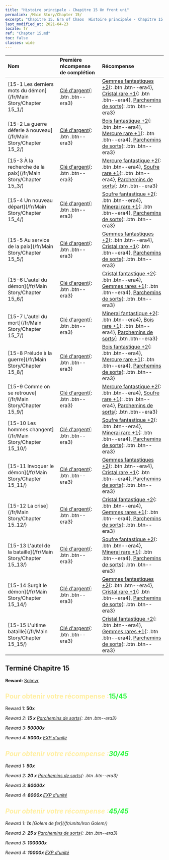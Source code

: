 ```yaml
---
title: "Histoire principale - Chapitre 15 Un front uni"
permalink: /Main Story/Chapter 15/
excerpt: "Chapitre 15. Era of Chaos  Histoire principale - Chapitre 15. Un front uni"
last_modified_at: 2021-04-23
locale: fr
ref: "Chapter 15.md"
toc: false
classes: wide
---
```


  | Nom |  Première récompense de complétion | Récompense |
  |:------------|:------------|:------------| 
  | [15-1 Les derniers mots du démon](/fr/Main Story/Chapter 15_1/) | [Clé d'argent](/ItemsFR/con_693/){: .btn .btn--era3} | [Gemmes fantastiques +2](/ItemsFR/mat_51/){: .btn .btn--era4}, [Cristal rare +1](/ItemsFR/mat_45/){: .btn .btn--era4}, [Parchemins de sorts](/ItemsFR/con_694/){: .btn .btn--era3} |
  | [15-2 La guerre déferle à nouveau](/fr/Main Story/Chapter 15_2/) | [Clé d'argent](/ItemsFR/con_693/){: .btn .btn--era3} | [Bois fantastique +2](/ItemsFR/mat_48/){: .btn .btn--era4}, [Mercure rare +1](/ItemsFR/mat_42/){: .btn .btn--era4}, [Parchemins de sorts](/ItemsFR/con_694/){: .btn .btn--era3} |
  | [15-3 À la recherche de la paix](/fr/Main Story/Chapter 15_3/) | [Clé d'argent](/ItemsFR/con_693/){: .btn .btn--era3} | [Mercure fantastique +2](/ItemsFR/mat_49/){: .btn .btn--era4}, [Soufre rare +1](/ItemsFR/mat_43/){: .btn .btn--era4}, [Parchemins de sorts](/ItemsFR/con_694/){: .btn .btn--era3} |
  | [15-4 Un nouveau départ](/fr/Main Story/Chapter 15_4/) | [Clé d'argent](/ItemsFR/con_693/){: .btn .btn--era3} | [Soufre fantastique +2](/ItemsFR/mat_50/){: .btn .btn--era4}, [Minerai rare +1](/ItemsFR/mat_40/){: .btn .btn--era4}, [Parchemins de sorts](/ItemsFR/con_694/){: .btn .btn--era3} |
  | [15-5 Au service de la paix](/fr/Main Story/Chapter 15_5/) | [Clé d'argent](/ItemsFR/con_693/){: .btn .btn--era3} | [Gemmes fantastiques +2](/ItemsFR/mat_51/){: .btn .btn--era4}, [Cristal rare +1](/ItemsFR/mat_45/){: .btn .btn--era4}, [Parchemins de sorts](/ItemsFR/con_694/){: .btn .btn--era3} |
  | [15-6 L'autel du démon](/fr/Main Story/Chapter 15_6/) | [Clé d'argent](/ItemsFR/con_693/){: .btn .btn--era3} | [Cristal fantastique +2](/ItemsFR/mat_52/){: .btn .btn--era4}, [Gemmes rares +1](/ItemsFR/mat_44/){: .btn .btn--era4}, [Parchemins de sorts](/ItemsFR/con_694/){: .btn .btn--era3} |
  | [15-7 L'autel du mort](/fr/Main Story/Chapter 15_7/) | [Clé d'argent](/ItemsFR/con_693/){: .btn .btn--era3} | [Minerai fantastique +2](/ItemsFR/mat_47/){: .btn .btn--era4}, [Bois rare +1](/ItemsFR/mat_41/){: .btn .btn--era4}, [Parchemins de sorts](/ItemsFR/con_694/){: .btn .btn--era3} |
  | [15-8 Prélude à la guerre](/fr/Main Story/Chapter 15_8/) | [Clé d'argent](/ItemsFR/con_693/){: .btn .btn--era3} | [Bois fantastique +2](/ItemsFR/mat_48/){: .btn .btn--era4}, [Mercure rare +1](/ItemsFR/mat_42/){: .btn .btn--era4}, [Parchemins de sorts](/ItemsFR/con_694/){: .btn .btn--era3} |
  | [15-9 Comme on se retrouve](/fr/Main Story/Chapter 15_9/) | [Clé d'argent](/ItemsFR/con_693/){: .btn .btn--era3} | [Mercure fantastique +2](/ItemsFR/mat_49/){: .btn .btn--era4}, [Soufre rare +1](/ItemsFR/mat_43/){: .btn .btn--era4}, [Parchemins de sorts](/ItemsFR/con_694/){: .btn .btn--era3} |
  | [15-10 Les hommes changent](/fr/Main Story/Chapter 15_10/) | [Clé d'argent](/ItemsFR/con_693/){: .btn .btn--era3} | [Soufre fantastique +2](/ItemsFR/mat_50/){: .btn .btn--era4}, [Minerai rare +1](/ItemsFR/mat_40/){: .btn .btn--era4}, [Parchemins de sorts](/ItemsFR/con_694/){: .btn .btn--era3} |
  | [15-11 Invoquer le démon](/fr/Main Story/Chapter 15_11/) | [Clé d'argent](/ItemsFR/con_693/){: .btn .btn--era3} | [Gemmes fantastiques +2](/ItemsFR/mat_51/){: .btn .btn--era4}, [Cristal rare +1](/ItemsFR/mat_45/){: .btn .btn--era4}, [Parchemins de sorts](/ItemsFR/con_694/){: .btn .btn--era3} |
  | [15-12 La crise](/fr/Main Story/Chapter 15_12/) | [Clé d'argent](/ItemsFR/con_693/){: .btn .btn--era3} | [Cristal fantastique +2](/ItemsFR/mat_52/){: .btn .btn--era4}, [Gemmes rares +1](/ItemsFR/mat_44/){: .btn .btn--era4}, [Parchemins de sorts](/ItemsFR/con_694/){: .btn .btn--era3} |
  | [15-13 L'autel de la bataille](/fr/Main Story/Chapter 15_13/) | [Clé d'argent](/ItemsFR/con_693/){: .btn .btn--era3} | [Soufre fantastique +2](/ItemsFR/mat_50/){: .btn .btn--era4}, [Minerai rare +1](/ItemsFR/mat_40/){: .btn .btn--era4}, [Parchemins de sorts](/ItemsFR/con_694/){: .btn .btn--era3} |
  | [15-14 Surgit le démon](/fr/Main Story/Chapter 15_14/) | [Clé d'argent](/ItemsFR/con_693/){: .btn .btn--era3} | [Gemmes fantastiques +2](/ItemsFR/mat_51/){: .btn .btn--era4}, [Cristal rare +1](/ItemsFR/mat_45/){: .btn .btn--era4}, [Parchemins de sorts](/ItemsFR/con_694/){: .btn .btn--era3} |
  | [15-15 L'ultime bataille](/fr/Main Story/Chapter 15_15/) | [Clé d'argent](/ItemsFR/con_693/){: .btn .btn--era3} | [Cristal fantastique +2](/ItemsFR/mat_52/){: .btn .btn--era4}, [Gemmes rares +1](/ItemsFR/mat_44/){: .btn .btn--era4}, [Parchemins de sorts](/ItemsFR/con_694/){: .btn .btn--era3} |


## Terminé Chapitre 15

 **Reward:** [Solmyr](/fr/heroes/Solmyr/)



## <span style="color: #ffeea0">Pour obtenir votre récompense :</span><span style="color: #27f73a">15/45</span>

 Reward 1:  **50x** <i class="fas fa-gem"/>

 Reward 2: **15 x** [Parchemins de sorts](/ItemsFR/con_694/){: .btn .btn--era3}

 Reward 3:  **50000x** <i class="fas fa-coins"/>

 Reward 4:  **5000x** [EXP d'unité](/ItemsFR/con_902/)



## <span style="color: #ffeea0">Pour obtenir votre récompense :</span><span style="color: #27f73a">30/45</span>

 Reward 1:  **50x** <i class="fas fa-gem"/>

 Reward 2: **20 x** [Parchemins de sorts](/ItemsFR/con_694/){: .btn .btn--era3}

 Reward 3:  **80000x** <i class="fas fa-coins"/>

 Reward 4:  **8000x** [EXP d'unité](/ItemsFR/con_902/)



## <span style="color: #ffeea0">Pour obtenir votre récompense :</span><span style="color: #27f73a">45/45</span>

 Reward 1:  **1x** [Golem de fer](/fr/units/Iron Golem/)

 Reward 2: **25 x** [Parchemins de sorts](/ItemsFR/con_694/){: .btn .btn--era3}

 Reward 3:  **100000x** <i class="fas fa-coins"/>

 Reward 4:  **10000x** [EXP d'unité](/ItemsFR/con_902/)

